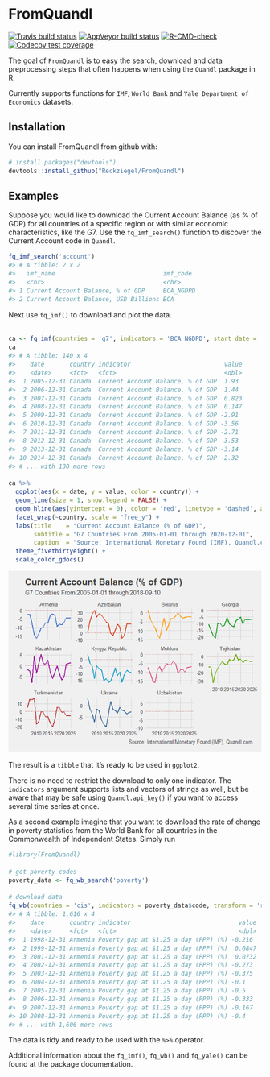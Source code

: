 
<!-- README.md is generated from README.Rmd. Please edit that file -->

# FromQuandl

<!-- badges: start -->

[![Travis build
status](https://travis-ci.com/Reckziegel/FromQuandl.svg?branch=master)](https://travis-ci.com/Reckziegel/FromQuandl)
[![AppVeyor build
status](https://ci.appveyor.com/api/projects/status/github/Reckziegel/FromQuandl?branch=master&svg=true)](https://ci.appveyor.com/project/Reckziegel/FromQuandl)
[![R-CMD-check](https://github.com/Reckziegel/FromQuandl/workflows/R-CMD-check/badge.svg)](https://github.com/Reckziegel/FromQuandl/actions)
[![Codecov test
coverage](https://codecov.io/gh/Reckziegel/FromQuandl/branch/master/graph/badge.svg)](https://codecov.io/gh/Reckziegel/FromQuandl?branch=master)
<!-- badges: end -->

The goal of `FromQuandl` is to easy the search, download and data
preprocessing steps that often happens when using the `Quandl` package
in R.

Currently supports functions for `IMF`, `World Bank` and `Yale
Department of Economics` datasets.

## Installation

You can install FromQuandl from github with:

``` r
# install.packages("devtools")
devtools::install_github("Reckziegel/FromQuandl")
```

## Examples

Suppose you would like to download the Current Account Balance (as % of
GDP) for all countries of a specific region or with similar economic
characteristics, like the G7. Use the `fq_imf_search()` function to
discover the Current Account code in `Quandl`.

``` r
fq_imf_search('account')
#> # A tibble: 2 x 2
#>   imf_name                              imf_code 
#>   <chr>                                 <chr>    
#> 1 Current Account Balance, % of GDP     BCA_NGDPD
#> 2 Current Account Balance, USD Billions BCA
```

Next use `fq_imf()` to download and plot the data.

``` r

ca <- fq_imf(countries = 'g7', indicators = 'BCA_NGDPD', start_date = '2005-01-01')
ca
#> # A tibble: 140 x 4
#>    date       country indicator                          value
#>    <date>     <fct>   <fct>                              <dbl>
#>  1 2005-12-31 Canada  Current Account Balance, % of GDP  1.93 
#>  2 2006-12-31 Canada  Current Account Balance, % of GDP  1.44 
#>  3 2007-12-31 Canada  Current Account Balance, % of GDP  0.823
#>  4 2008-12-31 Canada  Current Account Balance, % of GDP  0.147
#>  5 2009-12-31 Canada  Current Account Balance, % of GDP -2.91 
#>  6 2010-12-31 Canada  Current Account Balance, % of GDP -3.56 
#>  7 2011-12-31 Canada  Current Account Balance, % of GDP -2.71 
#>  8 2012-12-31 Canada  Current Account Balance, % of GDP -3.53 
#>  9 2013-12-31 Canada  Current Account Balance, % of GDP -3.14 
#> 10 2014-12-31 Canada  Current Account Balance, % of GDP -2.32 
#> # ... with 130 more rows

ca %>%
  ggplot(aes(x = date, y = value, color = country)) + 
  geom_line(size = 1, show.legend = FALSE) + 
  geom_hline(aes(yintercept = 0), color = 'red', linetype = 'dashed', alpha = 0.3) +
  facet_wrap(~country, scale = "free_y") +
  labs(title    = "Current Account Balance (% of GDP)",
       subtitle = "G7 Countries From 2005-01-01 through 2020-12-01",
       caption  = "Source: International Monetary Found (IMF), Quandl.com.") +
  theme_fivethirtyeight() +
  scale_color_gdocs()
```

![](README-unnamed-chunk-4-1.png)<!-- -->

The result is a `tibble` that it’s ready to be used in `ggplot2`.

There is no need to restrict the download to only one indicator. The
`indicators` argument supports lists and vectors of strings as well, but
be aware that may be safe using `Quandl.api_key()` if you want to access
several time series at once.

As a second example imagine that you want to download the rate of change
in poverty statistics from the World Bank for all countries in the
Commonwealth of Independent States. Simply run

``` r
#library(FromQuandl)

# get poverty codes
poverty_data <- fq_wb_search('poverty')

# download data
fq_wb(countries = 'cis', indicators = poverty_data$code, transform = 'rdiff') 
#> # A tibble: 1,616 x 4
#>    date       country indicator                              value
#>    <date>     <fct>   <fct>                                  <dbl>
#>  1 1998-12-31 Armenia Poverty gap at $1.25 a day (PPP) (%) -0.216 
#>  2 1999-12-31 Armenia Poverty gap at $1.25 a day (PPP) (%)  0.0847
#>  3 2001-12-31 Armenia Poverty gap at $1.25 a day (PPP) (%)  0.0732
#>  4 2002-12-31 Armenia Poverty gap at $1.25 a day (PPP) (%) -0.273 
#>  5 2003-12-31 Armenia Poverty gap at $1.25 a day (PPP) (%) -0.375 
#>  6 2004-12-31 Armenia Poverty gap at $1.25 a day (PPP) (%) -0.1   
#>  7 2005-12-31 Armenia Poverty gap at $1.25 a day (PPP) (%) -0.5   
#>  8 2006-12-31 Armenia Poverty gap at $1.25 a day (PPP) (%) -0.333 
#>  9 2007-12-31 Armenia Poverty gap at $1.25 a day (PPP) (%) -0.167 
#> 10 2008-12-31 Armenia Poverty gap at $1.25 a day (PPP) (%) -0.4   
#> # ... with 1,606 more rows
```

The data is tidy and ready to be used with the `%>%` operator.

Additional information about the `fq_imf()`, `fq_wb()` and `fq_yale()`
can be found at the package documentation.

